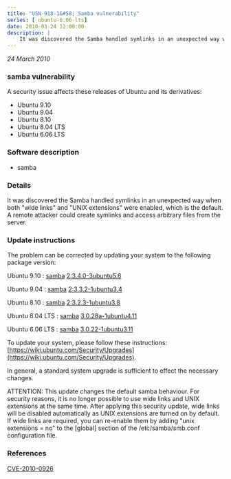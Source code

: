 ```yaml
---
title: "USN-918-1&#58; Samba vulnerability"
series: [ ubuntu-6.06-lts]
date: 2010-03-24 12:00:00
description: |
    It was discovered the Samba handled symlinks in an unexpected way when both &quot;wide links&quot; and &quot;UNIX extensions&quot; were enabled, which is the default. A remote attacker could create symlinks and access arbitrary files from the server. 
--- 
```

 
 

*24 March 2010*

### samba vulnerability

A security issue affects these releases of Ubuntu and its derivatives:

* Ubuntu 9.10
* Ubuntu 9.04
* Ubuntu 8.10
* Ubuntu 8.04 LTS
* Ubuntu 6.06 LTS

### Software description

* samba 

### Details

It was discovered the Samba handled symlinks in an unexpected way when both &quot;wide links&quot; and &quot;UNIX extensions&quot; were enabled, which is the default. A remote attacker could create symlinks and access arbitrary files from the server. 

### Update instructions

The problem can be corrected by updating your system to the following package version:

Ubuntu 9.10
 : [samba](https://launchpad.net/ubuntu/+source/samba) <span> [2:3.4.0-3ubuntu5.6](https://launchpad.net/ubuntu/+source/samba/2:3.4.0-3ubuntu5.6) </span> 

Ubuntu 9.04
 : [samba](https://launchpad.net/ubuntu/+source/samba) <span> [2:3.3.2-1ubuntu3.4](https://launchpad.net/ubuntu/+source/samba/2:3.3.2-1ubuntu3.4) </span> 

Ubuntu 8.10
 : [samba](https://launchpad.net/ubuntu/+source/samba) <span> [2:3.2.3-1ubuntu3.8](https://launchpad.net/ubuntu/+source/samba/2:3.2.3-1ubuntu3.8) </span> 

Ubuntu 8.04 LTS
 : [samba](https://launchpad.net/ubuntu/+source/samba) <span> [3.0.28a-1ubuntu4.11](https://launchpad.net/ubuntu/+source/samba/3.0.28a-1ubuntu4.11) </span> 

Ubuntu 6.06 LTS
 : [samba](https://launchpad.net/ubuntu/+source/samba) <span> [3.0.22-1ubuntu3.11](https://launchpad.net/ubuntu/+source/samba/3.0.22-1ubuntu3.11) </span> 

To update your system, please follow these instructions: [https://wiki.ubuntu.com/Security/Upgrades](https://wiki.ubuntu.com/Security/Upgrades).

In general, a standard system upgrade is sufficient to effect the necessary changes.

ATTENTION: This update changes the default samba behaviour. For security reasons, it is no longer possible to use wide links and UNIX extensions at the same time. After applying this security update, wide links will be disabled automatically as UNIX extensions are turned on by default. If wide links are required, you can re-enable them by adding &quot;unix extensions = no&quot; to the [global] section of the /etc/samba/smb.conf configuration file. 

### References

 
 [CVE-2010-0926](http://people.ubuntu.com/~ubuntu-security/cve/CVE-2010-0926)
 

